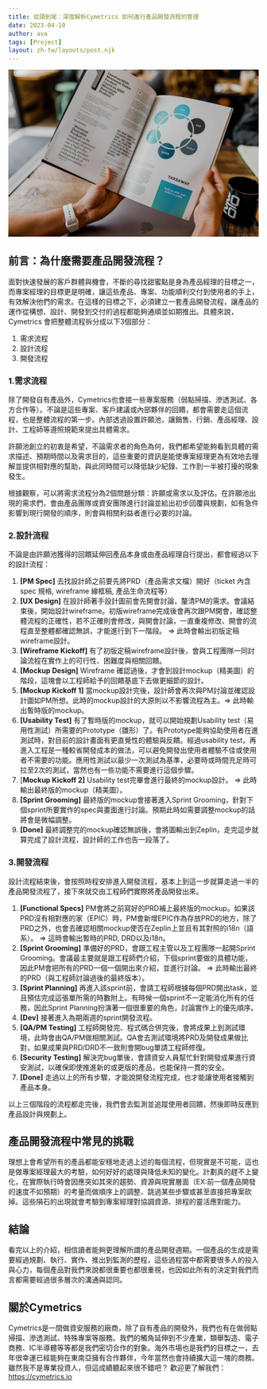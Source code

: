 ```yaml
---
title: 從頭到尾：深度解析Cymetrics 如何進行產品開發流程的管理
date: 2023-04-10
author: ava
tags: [Project]
layout: zh-tw/layouts/post.njk
---
```


![](/img/posts/ava/workflow.process/workflow.process.jpeg)

## 前言：為什麼需要產品開發流程？

<!-- summary -->
面對快速發展的客戶群體與機會，不斷的尋找甜蜜點是身為產品經理的目標之一，而專案經理的目標更是明確，讓這些產品、專案、功能順利交付到使用者的手上，有效解決他們的需求。在這樣的目標之下，必須建立一套產品開發流程，讓產品的運作從構想、設計、開發到交付的過程都能夠通順並如期推出。具體來說，Cymetrics 會把整體流程拆分成以下3個部分：
1. 需求流程
2. 設計流程
3. 開發流程
<!-- summary -->


### 1.需求流程
除了開發自有產品外，Cymetrics也會接一些專案服務（弱點掃描、滲透測試、各方合作等）。不論是這些專案、客戶建議或內部夥伴的回饋，都會需要走這個流程，也是整體流程的第一步。內部透過設置許願池，讓銷售、行銷、產品經理、設計、工程師等遵照規範來提出具體需求。

許願池創立的初衷是希望，不論需求者的角色為何，我們都希望能夠看到具體的需求描述、預期時間以及需求目的，這些重要的資訊是能使專案經理更為有效地去理解並提供相對應的幫助，與此同時間可以降低缺少紀錄、工作到一半被打擾的現象發生。

根據觀察，可以將需求流程分為2個問題分類：許願或需求以及評估。在許願池出現的需求們，會由產品團隊或資安團隊進行討論並給出初步回覆與規劃，如有急件影響到現行開發的順序，則會與相關利益者進行必要的討論。


### 2.設計流程
不論是由許願池獲得的回饋延伸回產品本身或由產品經理自行提出，都會經過以下的設計流程：
1. **[PM Spec]** 去找設計師之前要先將PRD（產品需求文檔）開好（ticket 內含spec 規格, wireframe 線框稿, 產品生命流程等）
2. **[UX Design]** 在設計師著手設計圖前會先開會討論，釐清PM的需求。會議結束後，開始設計wireframe。初版wireframe完成後會再次跟PM開會，確認整體流程的正確性，若不正確則會修改，與開會討論，一直重複修改、開會的流程直至整體都確認無誤，才能進行到下一階段。 ⇒ 此時會輸出初版定稿wireframe設計。
3. **[Wireframe Kickoff]** 有了初版定稿wireframe設計後，會與工程團隊一同討論流程在實作上的可行性、困難度與相關回饋。
4. **[Mockup Design]** Wireframe 確認過後，才會到設計mockup（精美圖）的階段，這塊會以工程師給予的回饋基底下去做更細節的設計。
5. **[Mockup Kickoff 1]** 當mockup設計完後，設計師會再次與PM討論並確認設計圖如PM所想。此時的mockup設計的大原則以不影響流程為主。⇒ 此時輸出暫時版的mockup。
6. **[Usability Test]** 有了暫時版的mockup，就可以開始規劃Usability test（易用性測試）所需要的Prototype（雛形）了。有Prototype能夠協助使用者在進測試時，對目前的設計畫面有更直覺性的體驗與反饋。經過usability test，再進入工程是一種較省開發成本的做法，可以避免開發出使用者體驗不佳或使用者不需要的功能。應用性測試以最少一次測試為基準，必要時或時間充足時可拉至2次的測試，當然也有一些功能不需要進行這個步驟。
7. [**Mockup Kickoff 2]** Usability test完畢會進行最終的mockup設計。 ⇒ 此時輸出最終版的mockup（精美圖）。
8. **[Sprint Grooming]** 最終版的mockup會接著進入Sprint Grooming，針對下個sprint所要實作的spec與畫面進行討論。預期此時如需要調整mockup的話將會是微幅調整。
9. **[Done]** 最終調整完的mockup確認無誤後，會將圖輸出到Zeplin，走完這步就算完成了設計流程，設計師的工作也告一段落了。

### 3.開發流程
設計流程結束後，會按照時程安排進入開發流程，基本上到這一步就算走過一半的產品開發流程了，接下來就交由工程師們實際將產品開發出來。
1. **[Functional Specs]** PM會將之前寫好的PRD補上最終版的mockup。如果該PRD沒有相對應的家（EPIC）時，PM會新增EPIC作為存放PRD的地方，除了PRD之外，也會去確認相關mockup使否在Zeplin上並且有其對照的i18n（語系）。 ⇒ 這時會輸出暫時的PRD, DRD以及i18n。
3.  **[Sprint Grooming]** 準備好的PRD，會跟工程主管以及工程團隊一起開Sprint Grooming。會議最主要就是跟工程師們介紹，下個sprint要做的具體功能，因此PM會把所有的PRD一個一個開出來介紹，並進行討論。 ⇒ 此時輸出最終的PRD（與工程師討論過後的最終版本）。
4. **[Sprint Planning]** 再進入該sprint前，會請工程師根據每個PRD開出task，並且預估完成這張單所需的時數附上。有時候一個sprint不一定能消化所有的任務，因此Sprint Planning扮演著一個很重要的角色，討論實作上的優先順序。
5. **[Dev]** 接著進入為期兩週的sprint開發流程。
6. **[QA/PM Testing]** 工程師開發完、程式碼合併完後，會將成果上到測試環境，此時會由QA/PM做相關測試。QA會去測試環境將PRD及開發成果做比對，如果成果與PRD/DRD不一致則會開bug單請工程師修復。
7. **[Security Testing]** 解決完bug單後，會請資安人員幫忙針對開發成果進行資安測試，以確保即使推進新的或更版的產品，也能保持一貫的安全。
8. **[Done]** 走過以上的所有步驟，才能說開發流程完成，也才能讓使用者接觸到產品本身。

以上三個階段的流程都走完後，我們會去監測並追蹤使用者回饋，然後即時反應到產品設計與規劃上。


## 產品開發流程中常見的挑戰
理想上會希望所有的產品都能安穩地走過上述的每個流程，但現實是不可能，這也是做專案經理最大的考驗，如何好好的處理與降低未知的變化。計劃真的趕不上變化，在實際執行時會因應突如其來的趨勢、資源與現實層面（EX:前一個產品開發的速度不如預期）的考量而做順序上的調整、跳過某些步驟或甚至直接把專案砍掉。這些隕石的出現就會考驗到專案經理對協調資源、排程的靈活應對能力。


## 結論
看完以上的介紹，相信讀者能夠更理解所謂的產品開發週期。一個產品的生成是需要經過規劃、執行、實作、推出到監測的歷程，這些過程當中都需要很多人的投入與心力，每個產品對我們來說都很重要也都很重視，也因如此所有的決定對我們而言都需要經過很多層次的溝通與認同。

## 關於Cymetrics
Cymetrics是一間做資安服務的廠商，除了自有產品的開發外，我們也有在做弱點掃描、滲透測試、特殊專案等服務。我們的觸角延伸到不少產業，類舉製造、電子商務、IC半導體等等都是我們密切合作的對象。海外市場也是我們的目標之一，去年很幸運已經能夠在東南亞擁有合作夥伴，今年當然也會持續擴大這一塊的商務。雖然我不是專業投資人，但這成績聽起來很不錯吧？
歡迎更了解我們：https://cymetrics.io

